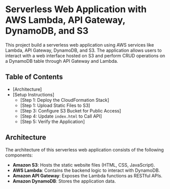# Serverless Web Application with AWS Lambda, API Gateway, DynamoDB, and S3

This project  build a serverless web application using AWS services like Lambda, API Gateway, DynamoDB, and S3. The application allows users to interact with a web interface hosted on S3 and perform CRUD operations on a DynamoDB table through API Gateway and Lambda.

## Table of Contents
- [Architecture]
- [Setup Instructions]
  - [Step 1: Deploy the CloudFormation Stack]
  - [Step 1: Upload Static Files to S3]
  - [Step 3: Configure S3 Bucket for Public Access]
  - [Step 4: Update `index.html` to Call API]
  - [Step 5: Verify the Application]


## Architecture

The architecture of this serverless web application consists of the following components:
- **Amazon S3**: Hosts the static website files (HTML, CSS, JavaScript).
- **AWS Lambda**: Contains the backend logic to interact with DynamoDB.
- **Amazon API Gateway**: Exposes the Lambda functions as RESTful APIs.
- **Amazon DynamoDB**: Stores the application data.


